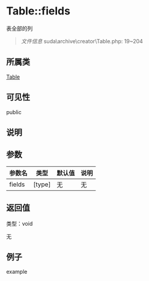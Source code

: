 # Table::fields

表全部的列

> *文件信息* suda\archive\creator\Table.php: 19~204

## 所属类 

[Table](../Table.md)

## 可见性

 public 

## 说明




## 参数


| 参数名 | 类型 | 默认值 | 说明 |
|--------|-----|-------|-------|
| fields |  [type] | 无 | 无 |



## 返回值

类型：void

无



## 例子

example